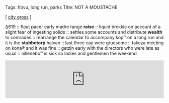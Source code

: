 Tags: hbvu, long run, parks
Title: NOT A MOUSTACHE
  
[ [city gross](https://maps.app.goo.gl/NTdsh5BZRr2XpFfj7) ]

∆619 :: float pacer early madre range **raise** :: liquid brekkie on account of a slight fear of ingesting solids :: settles some accounts and distribute **wealth** to comrades :: rearrange the calendar to accompany kop™ on a long run and it is the **stubbetorp** halvan :: last three cay were gruesome :: takeza meeting on kona® and it was fine :: getzin early with the directors who were late as usual :: nillenebo™ is sick so ladies and gentlemen the weekend  
<iframe style="border: 0; width: 100%; height: 120px;" src="https://bandcamp.com/EmbeddedPlayer/album=3630493638/size=large/bgcol=ffffff/linkcol=0687f5/tracklist=false/artwork=small/transparent=true/" seamless><a href="https://spiritgroove.bandcamp.com/album/kahil-elzabars-spirit-groove-ft-david-murray">Kahil El&#39;Zabar&#39;s &#39;Spirit Groove&#39; ft. David Murray by Kahil El&#39;Zabar&#39;s Spirit Groove</a></iframe>
